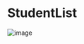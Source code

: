 # StudentList
![image](https://user-images.githubusercontent.com/91121763/136184137-44257140-fa4f-4132-80dd-749ee63d9a02.png)
